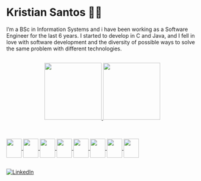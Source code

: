 # Kristian Santos 👨‍💻

I’m a BSc in Information Systems and i have been working as a Software Engineer for the last 6 years. I started to develop in C and Java, and I fell in love with software development and the diversity of possible ways to solve the same problem with different technologies.
##

<div align="center">
	<a href="https://github.com/kristiansantos">
	<img height="150em" src="https://github-readme-stats.vercel.app/api?username=kristiansantos&show_icons=true&theme=dark&include_all_commits=true&count_private=true"/>
	<img height="150em" src="https://github-readme-stats.vercel.app/api/top-langs/?username=kristiansantos&layout=compact&langs_count=7&theme=dark"/>
</div>

## 

<div style="display: inline_block;">
	<br />
	<img align="center" height="50" width="40" src="https://cdn.jsdelivr.net/gh/devicons/devicon/icons/ruby/ruby-original-wordmark.svg" />
	<img align="center" height="50" width="40" src="https://cdn.jsdelivr.net/gh/devicons/devicon/icons/javascript/javascript-original.svg" />
	<img align="center" height="50" width="40" src="https://cdn.jsdelivr.net/gh/devicons/devicon/icons/java/java-original-wordmark.svg" />
	<img align="center" height="50" width="40" src="https://cdn.jsdelivr.net/gh/devicons/devicon/icons/elixir/elixir-original.svg" />
	<img align="center" height="50" width="40" src="https://cdn.jsdelivr.net/gh/devicons/devicon/icons/rails/rails-plain-wordmark.svg" />
	<img align="center" height="50" width="40" src="https://cdn.jsdelivr.net/gh/devicons/devicon/icons/phoenix/phoenix-original.svg" />
	<img align="center" height="50" width="40" src="https://cdn.jsdelivr.net/gh/devicons/devicon/icons/typescript/typescript-original.svg" />
	<img align="center" height="50" width="40" src="https://cdn.jsdelivr.net/gh/devicons/devicon/icons/go/go-original-wordmark.svg" />
</div>


##

[![LinkedIn](https://img.shields.io/badge/LinkedIn-0077B5?style=for-the-badge&logo=linkedin&logoColor=white)](https://www.linkedin.com/in/kristian-santos-4b8b6bb7/)
<!---
kristiansantos/kristiansantos is a ✨ special ✨ repository because its `README.md` (this file) appears on your GitHub profile.
You can click the Preview link to take a look at your changes.
--->
